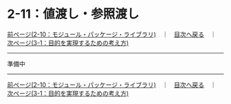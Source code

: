 # 2-11：値渡し・参照渡し

[前ページ(2-10：モジュール・パッケージ・ライブラリ)](./2-09.md)　｜　[目次へ戻る](../index.md)　｜　[次ページ(3-1：目的を実現するための考え方)](../03_application/3-01.md)
- - -

準備中

- - -
[前ページ(2-10：モジュール・パッケージ・ライブラリ)](./2-09.md)　｜　[目次へ戻る](../index.md)　｜　[次ページ(3-1：目的を実現するための考え方)](../03_application/3-01.md)